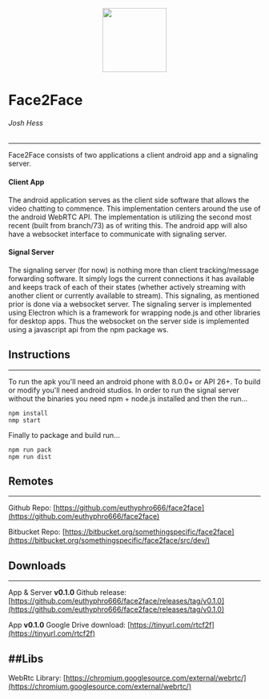 <p align="center">
    <img src="https://media.giphy.com/media/XHXJuVxMEEl9trucYE/giphy.gif" width="128" height="128" />
<p align="center">

# Face2Face 
###### Josh Hess

---
Face2Face consists of two applications a client android app and a signaling server.

#### Client App
The android application serves as the client side software that allows the video chatting to commence. 
This implementation centers around the use of the android WebRTC API.
The implementation is utilizing the second most recent (built from branch/73) as of writing this.
The android app will also have a websocket interface to communicate with signaling server.

#### Signal Server
The signaling server (for now) is nothing more than client tracking/message forwarding software.
It simply logs the current connections it has available and keeps track of each of their states
(whether actively streaming with another client or currently available to stream). This signaling, as mentioned prior is done via a websocket server. The signaling server is implemented using Electron which is a framework for wrapping
node.js and other libraries for desktop apps. Thus the websocket on the server side is implemented using a javascript api from the
npm package ws.

## Instructions
---
To run the apk you'll need an android phone with 8.0.0+ or API 26+. To build or modify you'll need android studios.
In order to run the signal server without the binaries you need npm + node.js installed and then the run...

```
npm install
nmp start
```
Finally to package and build run...

```
npm run pack
npm run dist
```


## Remotes
---
Github Repo: 
[https://github.com/euthyphro666/face2face](https://github.com/euthyphro666/face2face)

Bitbucket Repo: 
[https://bitbucket.org/somethingspecific/face2face](https://bitbucket.org/somethingspecific/face2face/src/dev/)

## Downloads
---
App & Server **v0.1.0** Github release: 
[https://github.com/euthyphro666/face2face/releases/tag/v0.1.0](https://github.com/euthyphro666/face2face/releases/tag/v0.1.0)

App **v0.1.0** Google Drive download: 
[https://tinyurl.com/rtcf2f](https://tinyurl.com/rtcf2f)

##Libs
---
WebRtc Library:
[https://chromium.googlesource.com/external/webrtc/](https://chromium.googlesource.com/external/webrtc/)